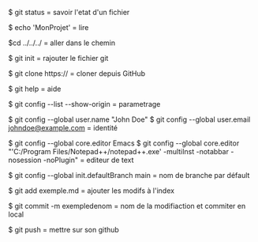 $ git status = savoir l'etat d'un fichier

$ echo 'MonProjet' = lire

$cd ../../../ = aller dans le chemin

$ git init = rajouter le fichier git

$ git clone https:// = cloner depuis GitHub

$ git help = aide

$ git config --list --show-origin = parametrage

$ git config --global user.name "John Doe"
$ git config --global user.email johndoe@example.com = identité

$ git config --global core.editor Emacs
$ git config --global core.editor "'C:/Program Files/Notepad++/notepad++.exe' -multiInst -notabbar -nosession -noPlugin" = editeur de text

$ git config --global init.defaultBranch main = nom de branche par défault

$ git add exemple.md = ajouter les modifs à l'index

$ git commit -m exempledenom = nom de la modifiaction et commiter en local

$ git push = mettre sur son github


